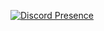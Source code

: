 [![Discord Presence](https://lanyard.cnrad.dev/api/:249600415040012309)](https://discord.com/users/:249600415040012309)
